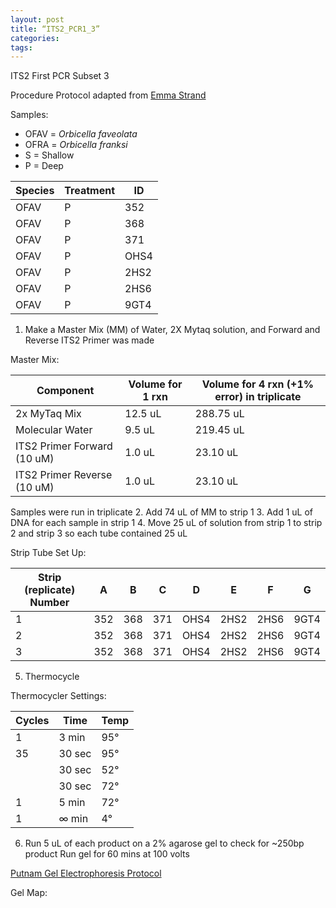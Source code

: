```yaml
---
layout: post
title: “ITS2_PCR1_3”
categories:
tags:
---
```


ITS2 First PCR Subset 3

Procedure
Protocol adapted from [Emma Strand](https://emmastrand.github.io/EmmaStrand_Notebook/16s,-ITS2,-23s-PCR-Protocol-Testing/)

Samples:
- OFAV = *Orbicella faveolata*
- OFRA = *Orbicella franksi*
- S = Shallow
- P = Deep

| Species | Treatment | ID   |
|---------|-----------|------|
| OFAV    | P         | 352  |
| OFAV    | P         | 368  |
| OFAV    | P         | 371  |
| OFAV    | P         | OHS4 |
| OFAV    | P         | 2HS2 |
| OFAV    | P         | 2HS6 |
| OFAV    | P         | 9GT4 |

1. Make a Master Mix (MM) of Water, 2X Mytaq solution, and Forward and Reverse ITS2 Primer was made

Master Mix:

| Component                   | Volume for 1 rxn | Volume for 4 rxn (+1% error) in triplicate |
|-----------------------------|------------------|--------------------------------------------|
| 2x MyTaq Mix                | 12.5 uL          | 288.75 uL                                  |
| Molecular Water             | 9.5 uL           | 219.45 uL                                  |
| ITS2 Primer Forward (10 uM) | 1.0 uL           | 23.10 uL                                   |
| ITS2 Primer Reverse (10 uM) | 1.0 uL           | 23.10 uL                                   |

Samples were run in triplicate
2. Add 74 uL of MM to strip 1
3. Add 1 uL of DNA for each sample in strip 1
4. Move 25 uL of solution from strip 1 to strip 2 and strip 3 so each tube contained 25 uL

Strip Tube Set Up:

| Strip (replicate) Number | A   | B   | C   | D    | E    | F    | G    |
|--------------------------|-----|-----|-----|------|------|------|------|
| 1                        | 352 | 368 | 371 | OHS4 | 2HS2 | 2HS6 | 9GT4 |
| 2                        | 352 | 368 | 371 | OHS4 | 2HS2 | 2HS6 | 9GT4 |
| 3                        | 352 | 368 | 371 | OHS4 | 2HS2 | 2HS6 | 9GT4 |

5. Thermocycle

Thermocycler Settings:

| Cycles | Time   | Temp |
|--------|--------|------|
| 1 	   | 3 min  | 95°  |
| 35     | 30 sec | 95°  |
|        | 30 sec | 52°  |
|        | 30 sec | 72°  |
| 1      | 5 min  | 72°  |
| 1      | ∞ min  | 4°   |

6. Run 5 uL of each product on a 2% agarose gel to check for ~250bp product
   Run gel for 60 mins at 100 volts

[Putnam Gel Electrophoresis Protocol](https://emmastrand.github.io/EmmaStrand_Notebook/Gel-Electrophoresis-Protocol/)


Gel Map:
